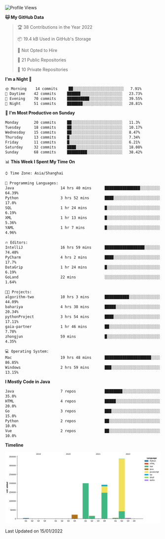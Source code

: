 <!--START_SECTION:waka-->
![Profile Views](http://img.shields.io/badge/Profile%20Views-0-blue)

**🐱 My GitHub Data** 

> 🏆 38 Contributions in the Year 2022
 > 
> 📦 19.4 kB Used in GitHub's Storage 
 > 
> 🚫 Not Opted to Hire
 > 
> 📜 21 Public Repositories 
 > 
> 🔑 10 Private Repositories  
 > 
**I'm a Night 🦉** 

```text
🌞 Morning    14 commits     ██░░░░░░░░░░░░░░░░░░░░░░░   7.91% 
🌆 Daytime    42 commits     ██████░░░░░░░░░░░░░░░░░░░   23.73% 
🌃 Evening    70 commits     ██████████░░░░░░░░░░░░░░░   39.55% 
🌙 Night      51 commits     ███████░░░░░░░░░░░░░░░░░░   28.81%

```
📅 **I'm Most Productive on Sunday** 

```text
Monday       20 commits     ██░░░░░░░░░░░░░░░░░░░░░░░   11.3% 
Tuesday      18 commits     ██░░░░░░░░░░░░░░░░░░░░░░░   10.17% 
Wednesday    15 commits     ██░░░░░░░░░░░░░░░░░░░░░░░   8.47% 
Thursday     13 commits     █░░░░░░░░░░░░░░░░░░░░░░░░   7.34% 
Friday       11 commits     █░░░░░░░░░░░░░░░░░░░░░░░░   6.21% 
Saturday     32 commits     ████░░░░░░░░░░░░░░░░░░░░░   18.08% 
Sunday       68 commits     █████████░░░░░░░░░░░░░░░░   38.42%

```


📊 **This Week I Spent My Time On** 

```text
⌚︎ Time Zone: Asia/Shanghai

💬 Programming Languages: 
Java                     14 hrs 40 mins      ████████████████░░░░░░░░░   64.39% 
Python                   3 hrs 52 mins       ████░░░░░░░░░░░░░░░░░░░░░   17.0% 
SQL                      1 hr 24 mins        █░░░░░░░░░░░░░░░░░░░░░░░░   6.19% 
XML                      1 hr 13 mins        █░░░░░░░░░░░░░░░░░░░░░░░░   5.36% 
YAML                     1 hr 7 mins         █░░░░░░░░░░░░░░░░░░░░░░░░   4.96%

🔥 Editors: 
IntelliJ                 16 hrs 59 mins      ██████████████████░░░░░░░   74.48% 
PyCharm                  4 hrs 2 mins        ████░░░░░░░░░░░░░░░░░░░░░   17.7% 
DataGrip                 1 hr 24 mins        █░░░░░░░░░░░░░░░░░░░░░░░░   6.19% 
GoLand                   22 mins             ░░░░░░░░░░░░░░░░░░░░░░░░░   1.64%

🐱‍💻 Projects: 
algorithm-two            10 hrs 3 mins       ███████████░░░░░░░░░░░░░░   44.09% 
bahariya                 4 hrs 38 mins       █████░░░░░░░░░░░░░░░░░░░░   20.34% 
pythonProject            3 hrs 54 mins       ████░░░░░░░░░░░░░░░░░░░░░   17.11% 
gaia-partner             1 hr 46 mins        ██░░░░░░░░░░░░░░░░░░░░░░░   7.78% 
zhongjun                 59 mins             █░░░░░░░░░░░░░░░░░░░░░░░░   4.35%

💻 Operating System: 
Mac                      19 hrs 48 mins      █████████████████████░░░░   86.85% 
Windows                  2 hrs 59 mins       ███░░░░░░░░░░░░░░░░░░░░░░   13.15%

```

**I Mostly Code in Java** 

```text
Java                     7 repos             ████████░░░░░░░░░░░░░░░░░   35.0% 
HTML                     4 repos             █████░░░░░░░░░░░░░░░░░░░░   20.0% 
Go                       3 repos             ███░░░░░░░░░░░░░░░░░░░░░░   15.0% 
Python                   2 repos             ██░░░░░░░░░░░░░░░░░░░░░░░   10.0% 
Vue                      2 repos             ██░░░░░░░░░░░░░░░░░░░░░░░   10.0%

```


**Timeline**

![Chart not found](https://raw.githubusercontent.com/youtiaoguagua/youtiaoguagua/master/charts/bar_graph.png) 


 Last Updated on 15/01/2022
<!--END_SECTION:waka-->